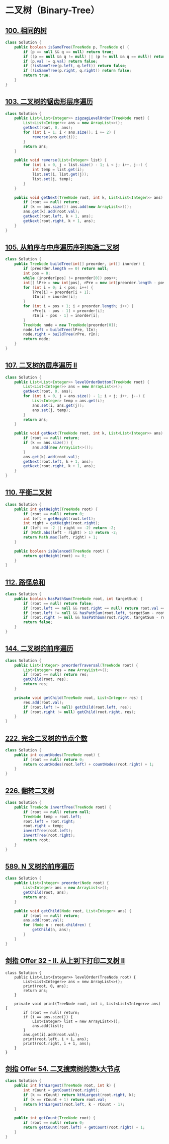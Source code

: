 # 二叉树（Binary-Tree）

## [100. 相同的树](https://leetcode-cn.com/problems/same-tree/)

```java
class Solution {
    public boolean isSameTree(TreeNode p, TreeNode q) {
        if (p == null && q == null) return true;
        if ((p == null && q != null) || (p != null && q == null)) return false;
        if (p.val != q.val) return false;
        if (!isSameTree(p.left, q.left)) return false;
        if (!isSameTree(p.right, q.right)) return false;
        return true;
    }
}
```

## [103. 二叉树的锯齿形层序遍历](https://leetcode-cn.com/problems/binary-tree-zigzag-level-order-traversal/)

```java
class Solution {
    public List<List<Integer>> zigzagLevelOrder(TreeNode root) {
        List<List<Integer>> ans = new ArrayList<>();
        getNext(root, 0, ans);
        for (int i = 1; i < ans.size(); i += 2) {
            reverse(ans.get(i));
        }
        return ans;
    }

    public void reverse(List<Integer> list) {
        for (int i = 0, j = list.size() - 1; i < j; i++, j--) {
            int temp = list.get(i);
            list.set(i, list.get(j));
            list.set(j, temp);
        }
    }

    public void getNext(TreeNode root, int k, List<List<Integer>> ans) {
        if (root == null) return;
        if (k == ans.size()) ans.add(new ArrayList<>());
        ans.get(k).add(root.val);
        getNext(root.left, k + 1, ans);
        getNext(root.right, k + 1, ans);
    }
}
```

## [105. 从前序与中序遍历序列构造二叉树](https://leetcode-cn.com/problems/construct-binary-tree-from-preorder-and-inorder-traversal/)

```java
class Solution {
    public TreeNode buildTree(int[] preorder, int[] inorder) {
        if (preorder.length == 0) return null;
        int pos = 0;
        while (inorder[pos] != preorder[0]) pos++;
        int[] lPre = new int[pos], rPre = new int[preorder.length - pos - 1], lIn = new int[pos], rIn = new int[preorder.length - pos - 1];
        for (int i = 0; i < pos; i++) {
            lPre[i] = preorder[i + 1];
            lIn[i] = inorder[i];
        }
        for (int i = pos + 1; i < preorder.length; i++) {
            rPre[i - pos - 1] = preorder[i];
            rIn[i - pos - 1] = inorder[i];
        }
        TreeNode node = new TreeNode(preorder[0]);
        node.left = buildTree(lPre, lIn);
        node.right = buildTree(rPre, rIn);
        return node;
    }
}
```

## [107. 二叉树的层序遍历 II](https://leetcode-cn.com/problems/binary-tree-level-order-traversal-ii/)

```java
class Solution {
    public List<List<Integer>> levelOrderBottom(TreeNode root) {
        List<List<Integer>> ans = new ArrayList<>();
        getNext(root, 0, ans);
        for (int i = 0, j = ans.size() - 1; i < j; i++, j--) {
            List<Integer> temp = ans.get(i);
            ans.set(i, ans.get(j));
            ans.set(j, temp);
        }
        return ans;
    }

    public void getNext(TreeNode root, int k, List<List<Integer>> ans) {
        if (root == null) return;
        if (k == ans.size()) {
            ans.add(new ArrayList<>());
        }
        ans.get(k).add(root.val);
        getNext(root.left, k + 1, ans);
        getNext(root.right, k + 1, ans);
    }
}
```

## [110. 平衡二叉树](https://leetcode-cn.com/problems/balanced-binary-tree/)

```java
class Solution {
    public int getHeight(TreeNode root) {
        if (root == null) return 0;
        int left = getHeight(root.left);
        int right = getHeight(root.right);
        if (left == -2 || right == -2) return -2;
        if (Math.abs(left - right) > 1) return -2;
        return Math.max(left, right) + 1;
    }

    public boolean isBalanced(TreeNode root) {
        return getHeight(root) >= 0;
    }
}
```

## [112. 路径总和](https://leetcode-cn.com/problems/path-sum/)

```java
class Solution {
    public boolean hasPathSum(TreeNode root, int targetSum) {
        if (root == null) return false;
        if (root.left == null && root.right == null) return root.val == targetSum;
        if (root.left != null && hasPathSum(root.left, targetSum - root.val)) return true;
        if (root.right != null && hasPathSum(root.right, targetSum - root.val)) return true;
        return false;
    }
}
```

## [144. 二叉树的前序遍历](https://leetcode-cn.com/problems/binary-tree-preorder-traversal/)

```java
class Solution {
    public List<Integer> preorderTraversal(TreeNode root) {
        List<Integer> res = new ArrayList<>();
        if (root == null) return res;
        getChild(root, res);
        return res;
    }

    private void getChild(TreeNode root, List<Integer> res) {
        res.add(root.val);
        if (root.left != null) getChild(root.left, res);
        if (root.right != null) getChild(root.right, res);
    }
}
```

## [222. 完全二叉树的节点个数](https://leetcode-cn.com/problems/count-complete-tree-nodes/)

```java
class Solution {
    public int countNodes(TreeNode root) {
        if (root == null) return 0;
        return countNodes(root.left) + countNodes(root.right) + 1;
    }
}
```

## [226. 翻转二叉树](https://leetcode-cn.com/problems/invert-binary-tree/)

```java
class Solution {
    public TreeNode invertTree(TreeNode root) {
        if (root == null) return null;
        TreeNode temp = root.left;
        root.left = root.right;
        root.right = temp;
        invertTree(root.left);
        invertTree(root.right);
        return root;
    }
}
```

## [589. N 叉树的前序遍历](https://leetcode-cn.com/problems/n-ary-tree-preorder-traversal/)

```java
class Solution {
    public List<Integer> preorder(Node root) {
        List<Integer> ans = new ArrayList<>();
        getChild(root, ans);
        return ans;
    }

    public void getChild(Node root, List<Integer> ans) {
        if (root == null) return;
        ans.add(root.val);
        for (Node n : root.children) {
            getChild(n, ans);
        }
    }
}
```

## [剑指 Offer 32 - II. 从上到下打印二叉树 II](https://leetcode-cn.com/problems/cong-shang-dao-xia-da-yin-er-cha-shu-ii-lcof/)

```
class Solution {
    public List<List<Integer>> levelOrder(TreeNode root) {
        List<List<Integer>> ans = new ArrayList<>();
        print(root, 0, ans);
        return ans;
    }

    private void print(TreeNode root, int i, List<List<Integer>> ans) {
        if (root == null) return;
        if (i == ans.size()) {
            List<Integer> list = new ArrayList<>();
            ans.add(list);
        }
        ans.get(i).add(root.val);
        print(root.left, i + 1, ans);
        print(root.right, i + 1, ans);
    }
}
```

## [剑指 Offer 54. 二叉搜索树的第k大节点](https://leetcode-cn.com/problems/er-cha-sou-suo-shu-de-di-kda-jie-dian-lcof/)

```java
class Solution {
    public int kthLargest(TreeNode root, int k) {
        int rCount = getCount(root.right);
        if (k <= rCount) return kthLargest(root.right, k);
        if (k == rCount + 1) return root.val;
        return kthLargest(root.left, k - rCount - 1);
    }

    public int getCount(TreeNode root) {
        if (root == null) return 0;
        return getCount(root.left) + getCount(root.right) + 1;
    }
}
```

